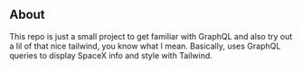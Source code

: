 ## About
This repo is just a small project to get familiar with GraphQL and also try out a lil of that nice tailwind, you know what I mean.
Basically, uses GraphQL queries to display SpaceX info and style with Tailwind.
